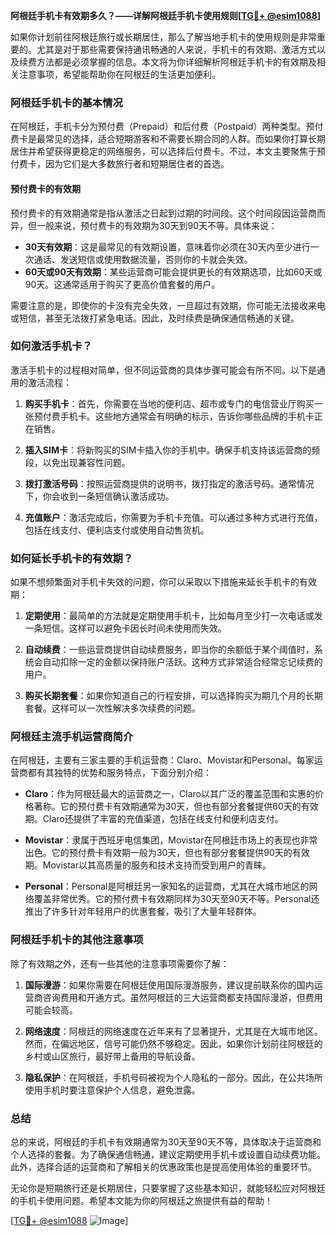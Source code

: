 **阿根廷手机卡有效期多久？——详解阿根廷手机卡使用规则[[TG💪+ @esim1088](https://t.me/s/esim1088)]**

如果你计划前往阿根廷旅行或长期居住，那么了解当地手机卡的使用规则是非常重要的。尤其是对于那些需要保持通讯畅通的人来说，手机卡的有效期、激活方式以及续费方法都是必须掌握的信息。本文将为你详细解析阿根廷手机卡的有效期及相关注意事项，希望能帮助你在阿根廷的生活更加便利。

### 阿根廷手机卡的基本情况

在阿根廷，手机卡分为预付费（Prepaid）和后付费（Postpaid）两种类型。预付费卡是最常见的选择，适合短期游客和不需要长期合同的人群。而如果你打算长期居住并希望获得更稳定的网络服务，可以选择后付费卡。不过，本文主要聚焦于预付费卡，因为它们是大多数旅行者和短期居住者的首选。

#### 预付费卡的有效期

预付费卡的有效期通常是指从激活之日起到过期的时间段。这个时间段因运营商而异，但一般来说，预付费卡的有效期为30天到90天不等。具体来说：

- **30天有效期**：这是最常见的有效期设置，意味着你必须在30天内至少进行一次通话、发送短信或使用数据流量，否则你的卡就会失效。
- **60天或90天有效期**：某些运营商可能会提供更长的有效期选项，比如60天或90天。这通常适用于购买了更高价值套餐的用户。

需要注意的是，即使你的卡没有完全失效，一旦超过有效期，你可能无法接收来电或短信，甚至无法拨打紧急电话。因此，及时续费是确保通信畅通的关键。

### 如何激活手机卡？

激活手机卡的过程相对简单，但不同运营商的具体步骤可能会有所不同。以下是通用的激活流程：

1. **购买手机卡**：首先，你需要在当地的便利店、超市或专门的电信营业厅购买一张预付费手机卡。这些地方通常会有明确的标示，告诉你哪些品牌的手机卡正在销售。

2. **插入SIM卡**：将新购买的SIM卡插入你的手机中。确保手机支持该运营商的频段，以免出现兼容性问题。

3. **拨打激活号码**：按照运营商提供的说明书，拨打指定的激活号码。通常情况下，你会收到一条短信确认激活成功。

4. **充值账户**：激活完成后，你需要为手机卡充值。可以通过多种方式进行充值，包括在线支付、便利店支付或使用自动售货机。

### 如何延长手机卡的有效期？

如果不想频繁面对手机卡失效的问题，你可以采取以下措施来延长手机卡的有效期：

1. **定期使用**：最简单的方法就是定期使用手机卡，比如每月至少打一次电话或发一条短信。这样可以避免卡因长时间未使用而失效。

2. **自动续费**：一些运营商提供自动续费服务，即当你的余额低于某个阈值时，系统会自动扣除一定的金额以保持账户活跃。这种方式非常适合经常忘记续费的用户。

3. **购买长期套餐**：如果你知道自己的行程安排，可以选择购买为期几个月的长期套餐。这样可以一次性解决多次续费的问题。

### 阿根廷主流手机运营商简介

在阿根廷，主要有三家主要的手机运营商：Claro、Movistar和Personal。每家运营商都有其独特的优势和服务特点，下面分别介绍：

- **Claro**：作为阿根廷最大的运营商之一，Claro以其广泛的覆盖范围和实惠的价格著称。它的预付费卡有效期通常为30天，但也有部分套餐提供60天的有效期。Claro还提供了丰富的充值渠道，包括在线支付和便利店支付。

- **Movistar**：隶属于西班牙电信集团，Movistar在阿根廷市场上的表现也非常出色。它的预付费卡有效期一般为30天，但也有部分套餐提供90天的有效期。Movistar以其高质量的服务和技术支持而受到用户的青睐。

- **Personal**：Personal是阿根廷另一家知名的运营商，尤其在大城市地区的网络覆盖非常优秀。它的预付费卡有效期同样为30天至90天不等。Personal还推出了许多针对年轻用户的优惠套餐，吸引了大量年轻群体。

### 阿根廷手机卡的其他注意事项

除了有效期之外，还有一些其他的注意事项需要你了解：

1. **国际漫游**：如果你需要在阿根廷使用国际漫游服务，建议提前联系你的国内运营商咨询费用和开通方式。虽然阿根廷的三大运营商都支持国际漫游，但费用可能会较高。

2. **网络速度**：阿根廷的网络速度在近年来有了显著提升，尤其是在大城市地区。然而，在偏远地区，信号可能仍然不够稳定。因此，如果你计划前往阿根廷的乡村或山区旅行，最好带上备用的导航设备。

3. **隐私保护**：在阿根廷，手机号码被视为个人隐私的一部分。因此，在公共场所使用手机时要注意保护个人信息，避免泄露。

### 总结

总的来说，阿根廷的手机卡有效期通常为30天至90天不等，具体取决于运营商和个人选择的套餐。为了确保通信畅通，建议定期使用手机卡或设置自动续费功能。此外，选择合适的运营商和了解相关的优惠政策也是提高使用体验的重要环节。

无论你是短期旅行还是长期居住，只要掌握了这些基本知识，就能轻松应对阿根廷的手机卡使用问题。希望本文能为你的阿根廷之旅提供有益的帮助！

[[TG💪+ @esim1088](https://t.me/s/esim1088) ![Image](https://i.postimg.cc/4NQfJmqS/Snipaste-2025-05-13-00-14-12.png)]